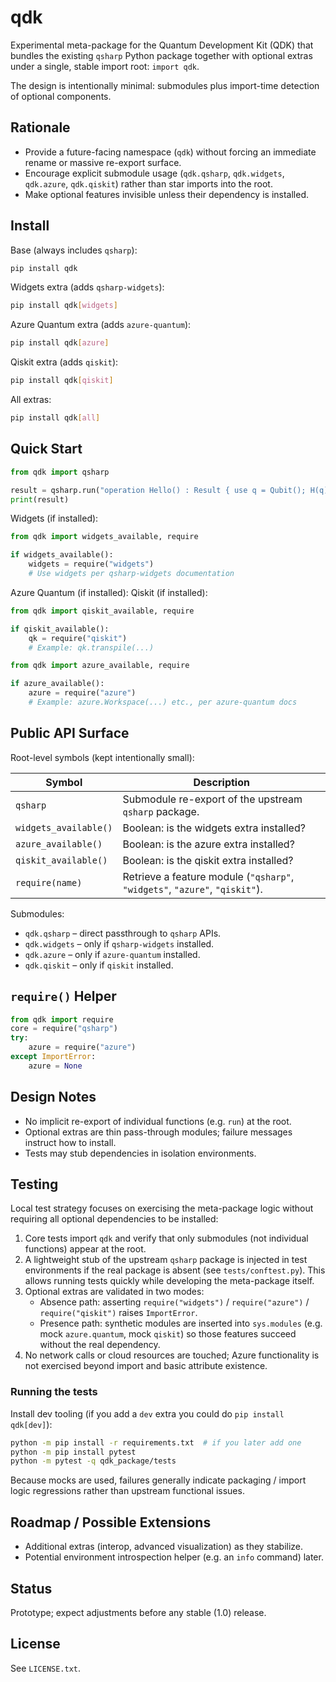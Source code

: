 # qdk

Experimental meta-package for the Quantum Development Kit (QDK) that bundles the existing
`qsharp` Python package together with optional extras under a single, stable import root: `import qdk`.

The design is intentionally minimal: submodules plus import-time detection of optional components.

## Rationale

- Provide a future-facing namespace (`qdk`) without forcing an immediate rename or massive re-export surface.
- Encourage explicit submodule usage (`qdk.qsharp`, `qdk.widgets`, `qdk.azure`, `qdk.qiskit`) rather than star imports into the root.
- Make optional features invisible unless their dependency is installed.

## Install

Base (always includes `qsharp`):

```bash
pip install qdk
```

Widgets extra (adds `qsharp-widgets`):

```bash
pip install qdk[widgets]
```

Azure Quantum extra (adds `azure-quantum`):

```bash
pip install qdk[azure]
```

Qiskit extra (adds `qiskit`):

```bash
pip install qdk[qiskit]
```

All extras:

```bash
pip install qdk[all]
```

## Quick Start

```python
from qdk import qsharp

result = qsharp.run("operation Hello() : Result { use q = Qubit(); H(q); return M(q); }")
print(result)
```

Widgets (if installed):

```python
from qdk import widgets_available, require

if widgets_available():
    widgets = require("widgets")
    # Use widgets per qsharp-widgets documentation
```

Azure Quantum (if installed):
Qiskit (if installed):

```python
from qdk import qiskit_available, require

if qiskit_available():
    qk = require("qiskit")
    # Example: qk.transpile(...)
```

```python
from qdk import azure_available, require

if azure_available():
    azure = require("azure")
    # Example: azure.Workspace(...) etc., per azure-quantum docs
```

## Public API Surface

Root-level symbols (kept intentionally small):

| Symbol                | Description                                                                 |
| --------------------- | --------------------------------------------------------------------------- |
| `qsharp`              | Submodule re-export of the upstream `qsharp` package.                       |
| `widgets_available()` | Boolean: is the widgets extra installed?                                    |
| `azure_available()`   | Boolean: is the azure extra installed?                                      |
| `qiskit_available()`  | Boolean: is the qiskit extra installed?                                     |
| `require(name)`       | Retrieve a feature module (`"qsharp"`, `"widgets"`, `"azure"`, `"qiskit"`). |

Submodules:

- `qdk.qsharp` – direct passthrough to `qsharp` APIs.
- `qdk.widgets` – only if `qsharp-widgets` installed.
- `qdk.azure` – only if `azure-quantum` installed.
- `qdk.qiskit` – only if `qiskit` installed.

## `require()` Helper

```python
from qdk import require
core = require("qsharp")
try:
    azure = require("azure")
except ImportError:
    azure = None
```

## Design Notes

- No implicit re-export of individual functions (e.g. `run`) at the root.
- Optional extras are thin pass-through modules; failure messages instruct how to install.
- Tests may stub dependencies in isolation environments.

## Testing

Local test strategy focuses on exercising the meta-package logic without requiring
all optional dependencies to be installed:

1. Core tests import `qdk` and verify that only submodules (not individual functions)
   appear at the root.
2. A lightweight stub of the upstream `qsharp` package is injected in test environments
   if the real package is absent (see `tests/conftest.py`). This allows running tests
   quickly while developing the meta-package itself.
3. Optional extras are validated in two modes:
   - Absence path: asserting `require("widgets")` / `require("azure")` / `require("qiskit")` raises `ImportError`.
   - Presence path: synthetic modules are inserted into `sys.modules` (e.g. mock
     `azure.quantum`, mock `qiskit`) so those features succeed without the real dependency.
4. No network calls or cloud resources are touched; Azure functionality is not
   exercised beyond import and basic attribute existence.

### Running the tests

Install dev tooling (if you add a `dev` extra you could do `pip install qdk[dev]`):

```bash
python -m pip install -r requirements.txt  # if you later add one
python -m pip install pytest
python -m pytest -q qdk_package/tests
```

Because mocks are used, failures generally indicate packaging / import logic regressions
rather than upstream functional issues.

## Roadmap / Possible Extensions

- Additional extras (interop, advanced visualization) as they stabilize.
- Potential environment introspection helper (e.g. an `info` command) later.

## Status

Prototype; expect adjustments before any stable (1.0) release.

## License

See `LICENSE.txt`.
